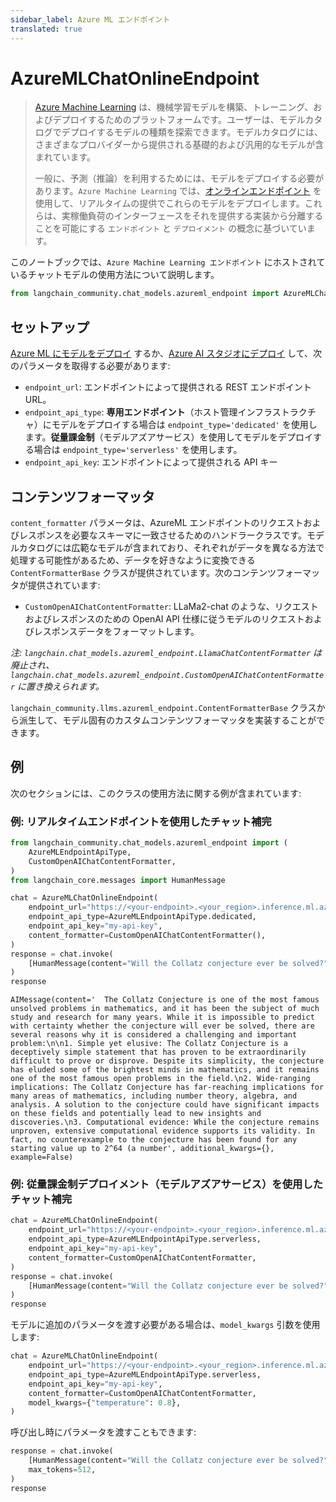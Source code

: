 ```yaml
---
sidebar_label: Azure ML エンドポイント
translated: true
---
```


# AzureMLChatOnlineEndpoint

>[Azure Machine Learning](https://azure.microsoft.com/en-us/products/machine-learning/) は、機械学習モデルを構築、トレーニング、およびデプロイするためのプラットフォームです。ユーザーは、モデルカタログでデプロイするモデルの種類を探索できます。モデルカタログには、さまざまなプロバイダーから提供される基礎的および汎用的なモデルが含まれています。
>
>一般に、予測（推論）を利用するためには、モデルをデプロイする必要があります。`Azure Machine Learning` では、[オンラインエンドポイント](https://learn.microsoft.com/en-us/azure/machine-learning/concept-endpoints) を使用して、リアルタイムの提供でこれらのモデルをデプロイします。これらは、実稼働負荷のインターフェースをそれを提供する実装から分離することを可能にする `エンドポイント` と `デプロイメント` の概念に基づいています。

このノートブックでは、`Azure Machine Learning エンドポイント` にホストされているチャットモデルの使用方法について説明します。

```python
from langchain_community.chat_models.azureml_endpoint import AzureMLChatOnlineEndpoint
```

## セットアップ

[Azure ML にモデルをデプロイ](https://learn.microsoft.com/en-us/azure/machine-learning/how-to-use-foundation-models?view=azureml-api-2#deploying-foundation-models-to-endpoints-for-inferencing) するか、[Azure AI スタジオにデプロイ](https://learn.microsoft.com/en-us/azure/ai-studio/how-to/deploy-models-open) して、次のパラメータを取得する必要があります:

* `endpoint_url`: エンドポイントによって提供される REST エンドポイント URL。
* `endpoint_api_type`: **専用エンドポイント**（ホスト管理インフラストラクチャ）にモデルをデプロイする場合は `endpoint_type='dedicated'` を使用します。**従量課金制**（モデルアズアサービス）を使用してモデルをデプロイする場合は `endpoint_type='serverless'` を使用します。
* `endpoint_api_key`: エンドポイントによって提供される API キー

## コンテンツフォーマッタ

`content_formatter` パラメータは、AzureML エンドポイントのリクエストおよびレスポンスを必要なスキーマに一致させるためのハンドラークラスです。モデルカタログには広範なモデルが含まれており、それぞれがデータを異なる方法で処理する可能性があるため、データを好きなように変換できる `ContentFormatterBase` クラスが提供されています。次のコンテンツフォーマッタが提供されています:

* `CustomOpenAIChatContentFormatter`: LLaMa2-chat のような、リクエストおよびレスポンスのための OpenAI API 仕様に従うモデルのリクエストおよびレスポンスデータをフォーマットします。

*注: `langchain.chat_models.azureml_endpoint.LlamaChatContentFormatter` は廃止され、`langchain.chat_models.azureml_endpoint.CustomOpenAIChatContentFormatter` に置き換えられます。*

`langchain_community.llms.azureml_endpoint.ContentFormatterBase` クラスから派生して、モデル固有のカスタムコンテンツフォーマッタを実装することができます。

## 例

次のセクションには、このクラスの使用方法に関する例が含まれています:

### 例: リアルタイムエンドポイントを使用したチャット補完

```python
from langchain_community.chat_models.azureml_endpoint import (
    AzureMLEndpointApiType,
    CustomOpenAIChatContentFormatter,
)
from langchain_core.messages import HumanMessage

chat = AzureMLChatOnlineEndpoint(
    endpoint_url="https://<your-endpoint>.<your_region>.inference.ml.azure.com/score",
    endpoint_api_type=AzureMLEndpointApiType.dedicated,
    endpoint_api_key="my-api-key",
    content_formatter=CustomOpenAIChatContentFormatter(),
)
response = chat.invoke(
    [HumanMessage(content="Will the Collatz conjecture ever be solved?")]
)
response
```

```output
AIMessage(content='  The Collatz Conjecture is one of the most famous unsolved problems in mathematics, and it has been the subject of much study and research for many years. While it is impossible to predict with certainty whether the conjecture will ever be solved, there are several reasons why it is considered a challenging and important problem:\n\n1. Simple yet elusive: The Collatz Conjecture is a deceptively simple statement that has proven to be extraordinarily difficult to prove or disprove. Despite its simplicity, the conjecture has eluded some of the brightest minds in mathematics, and it remains one of the most famous open problems in the field.\n2. Wide-ranging implications: The Collatz Conjecture has far-reaching implications for many areas of mathematics, including number theory, algebra, and analysis. A solution to the conjecture could have significant impacts on these fields and potentially lead to new insights and discoveries.\n3. Computational evidence: While the conjecture remains unproven, extensive computational evidence supports its validity. In fact, no counterexample to the conjecture has been found for any starting value up to 2^64 (a number', additional_kwargs={}, example=False)
```

### 例: 従量課金制デプロイメント（モデルアズアサービス）を使用したチャット補完

```python
chat = AzureMLChatOnlineEndpoint(
    endpoint_url="https://<your-endpoint>.<your_region>.inference.ml.azure.com/v1/chat/completions",
    endpoint_api_type=AzureMLEndpointApiType.serverless,
    endpoint_api_key="my-api-key",
    content_formatter=CustomOpenAIChatContentFormatter,
)
response = chat.invoke(
    [HumanMessage(content="Will the Collatz conjecture ever be solved?")]
)
response
```

モデルに追加のパラメータを渡す必要がある場合は、`model_kwargs` 引数を使用します:

```python
chat = AzureMLChatOnlineEndpoint(
    endpoint_url="https://<your-endpoint>.<your_region>.inference.ml.azure.com/v1/chat/completions",
    endpoint_api_type=AzureMLEndpointApiType.serverless,
    endpoint_api_key="my-api-key",
    content_formatter=CustomOpenAIChatContentFormatter,
    model_kwargs={"temperature": 0.8},
)
```

呼び出し時にパラメータを渡すこともできます:

```python
response = chat.invoke(
    [HumanMessage(content="Will the Collatz conjecture ever be solved?")],
    max_tokens=512,
)
response
```
